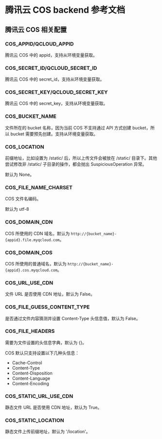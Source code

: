 # 腾讯云 COS backend 参考文档

## 腾讯云 COS 相关配置

### COS_APPID/QCLOUD_APPID

腾讯云 COS 中的 appid，支持从环境变量获取。

### COS_SECRET_ID/QCLOUD_SECRET_ID

腾讯云 COS 中的 secret_id，支持从环境变量获取。

### COS_SECRET_KEY/QCLOUD_SECRET_KEY

腾讯云 COS 中的 secret_key，支持从环境变量获取。

### COS_BUCKET_NAME

文件所在的 bucket 名称，因为当前 COS 不支持通过 API 方式创建 bucket，所以 bucket 需要预先创建。支持从环境变量获取。

### COS_LOCATION

前缀地址，比如设置为 /static/ 后，所以上传文件会被放在 /static/ 目录下。其他尝试修改非 /static/ 子目录的操作，都会抛出 SuspiciousOperation 异常。

默认为 None。

### COS_FILE_NAME_CHARSET

COS 文件名编码。

默认为 utf-8

### COS_DOMAIN_CDN

COS 所使用的 CDN 域名，默认为 `http://{bucket_name}-{appid}.file.myqcloud.com`。

### COS_DOMAIN_COS

COS 所使用的普通域名，默认为 `http://{bucket_name}-{appid}.cos.myqcloud.com`。

### COS_URL_USE_CDN

文件 URL 是否使用 CDN 地址，默认为 False。

### COS_FILE_GUESS_CONTENT_TYPE

是否通过文件内容猜测并设置 Content-Type 头信息值，默认为 False。

### COS_FILE_HEADERS

需要为文件设置的头信息字典，默认为 {}。

COS 默认只支持设置以下几种头信息：

- Cache-Control
- Content-Type
- Content-Disposition
- Content-Language
- Content-Encoding

### COS_STATIC_URL_USE_CDN

静态文件 URL 是否使用 CDN 地址，默认为 True。

### COS_STATIC_LOCATION

静态文件上传前缀地址，默认为 '/location'。
